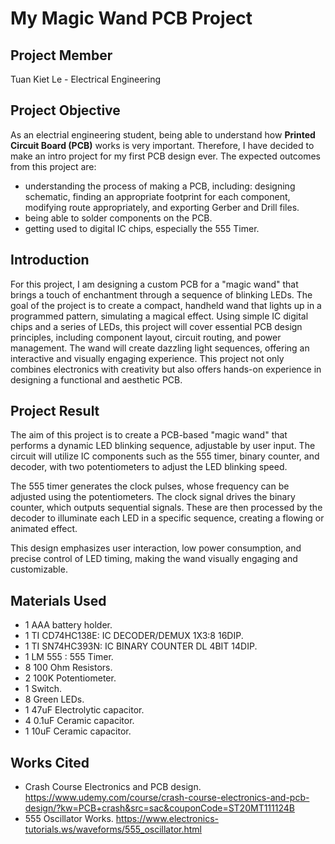 # My Magic Wand PCB Project
## Project Member
Tuan Kiet Le - Electrical Engineering
## Project Objective
As an electrial engineering student, being able to understand how **Printed Circuit Board (PCB)** works is very important. Therefore, I have decided to make an intro project for my first PCB design ever. The expected outcomes from this project are:
* understanding the process of making a PCB, including: designing schematic, finding an appropriate footprint for each component, modifying route appropriately, and exporting Gerber and Drill files.
* being able to solder components on the PCB.
* getting used to digital IC chips, especially the 555 Timer.
## Introduction
For this project, I am designing a custom PCB for a "magic wand" that brings a touch of enchantment through a sequence of blinking LEDs. The goal of the project is to create a compact, handheld wand that lights up in a programmed pattern, simulating a magical effect. Using simple IC digital chips and a series of LEDs, this project will cover essential PCB design principles, including component layout, circuit routing, and power management. The wand will create dazzling light sequences, offering an interactive and visually engaging experience. This project not only combines electronics with creativity but also offers hands-on experience in designing a functional and aesthetic PCB.
## Project Result
The aim of this project is to create a PCB-based "magic wand" that performs a dynamic LED blinking sequence, adjustable by user input. The circuit will utilize IC components such as the 555 timer, binary counter, and decoder, with two potentiometers to adjust the LED blinking speed.

The 555 timer generates the clock pulses, whose frequency can be adjusted using the potentiometers. The clock signal drives the binary counter, which outputs sequential signals. These are then processed by the decoder to illuminate each LED in a specific sequence, creating a flowing or animated effect.

This design emphasizes user interaction, low power consumption, and precise control of LED timing, making the wand visually engaging and customizable.
## Materials Used
* 1 AAA battery holder.
* 1 TI CD74HC138E: IC DECODER/DEMUX 1X3:8 16DIP.
* 1 TI SN74HC393N: IC BINARY COUNTER DL 4BIT 14DIP.
* 1 LM 555 : 555 Timer.
* 8 100 Ohm Resistors.
* 2 100K Potentiometer.
* 1 Switch.
* 8 Green LEDs.
* 1 47uF Electrolytic capacitor.
* 4 0.1uF Ceramic capacitor.
* 1 10uF Ceramic capacitor.
## Works Cited
* Crash Course Electronics and PCB design. https://www.udemy.com/course/crash-course-electronics-and-pcb-design/?kw=PCB+crash&src=sac&couponCode=ST20MT111124B
* 555 Oscillator Works. https://www.electronics-tutorials.ws/waveforms/555_oscillator.html
